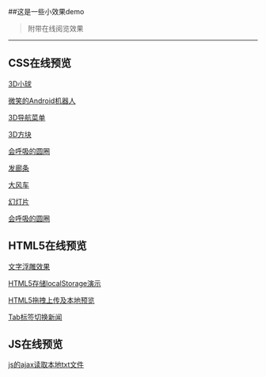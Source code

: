##这是一些小效果demo
>附带在线阅览效果
---
## CSS在线预览  
[3D小球](https://root-lucas.github.io/Code-Examples/CSS3/3D%E5%B0%8F%E7%90%83.html)  

[微笑的Android机器人](https://root-lucas.github.io/Code-Examples/CSS3/微笑的Android机器人.html)  

[3D导航菜单](https://root-lucas.github.io/Code-Examples/CSS3/3D导航菜单.html)

[3D方块](https://root-lucas.github.io/Code-Examples/CSS3/3D方块.html)

[会呼吸的圆圈](https://root-lucas.github.io/Code-Examples/CSS3/会呼吸的圆圈.html)

[发廊条](https://root-lucas.github.io/Code-Examples/CSS3/发廊条.html)   

[大风车](https://root-lucas.github.io/Code-Examples/CSS3/大风车.html)

[幻灯片](https://root-lucas.github.io/Code-Examples/CSS3/幻灯片.html)

[会呼吸的圆圈](https://root-lucas.github.io/Code-Examples/CSS3/会呼吸的圆圈.html)


## HTML5在线预览
[文字浮雕效果](https://root-lucas.github.io/Code-Examples/HTML5/文字浮雕效果.html)

[HTML5存储localStorage演示](https://root-lucas.github.io/Code-Examples/HTML5/HTML5存储localStorage演示.html)

[HTML5拖拽上传及本地预览](https://root-lucas.github.io/Code-Examples/HTML5/HTML5拖拽上传及本地预览.html)

[Tab标签切换新闻](https://root-lucas.github.io/Code-Examples/HTML5/Tab标签切换新闻.html)


## JS在线预览
[js的ajax读取本地txt文件](https://root-lucas.github.io/Code-Examples/Javascript/js的ajax读取本地txt文件.html)

